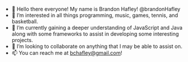 - 👋 Hello there everyone! My name is Brandon Hafley! @brandonHafley
- 👀 I’m interested in all things programming, music, games, tennis, and basketball.
- 🌱 I’m currently gaining a deeper understanding of JavaScript and Java along with some frameworks to assist in developing some interesting projects.
- 💞️ I’m looking to collaborate on anything that I may be able to assist on.
- 📫 You can reach me at bchafley@gmail.com!
